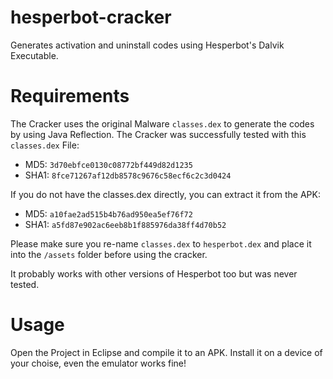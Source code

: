 hesperbot-cracker
=================

Generates activation and uninstall codes using Hesperbot's Dalvik Executable.

Requirements
===========
The Cracker uses the original Malware `classes.dex` to generate the codes by using Java Reflection.
The Cracker was successfully tested with this `classes.dex` File:

* MD5: `3d70ebfce0130c08772bf449d82d1235`
* SHA1: `8fce71267af12db8578c9676c58ecf6c2c3d0424`

If you do not have the classes.dex directly, you can extract it from the APK:

* MD5: `a10fae2ad515b4b76ad950ea5ef76f72`
* SHA1: `a5fd87e902ac6eeb8b1f885976da38ff4d70b52`

Please make sure you re-name `classes.dex` to `hesperbot.dex` and place it into the `/assets` folder before using the cracker.

It probably works with other versions of Hesperbot too but was never tested.

Usage
=====

Open the Project in Eclipse and compile it to an APK. Install it on a device of your choise, even the emulator works fine!


